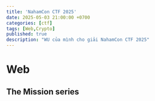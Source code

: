```yaml
---
title: 'NahamCon CTF 2025'
date: 2025-05-03 21:00:00 +0700
categories: [ctf]
tags: [Web,Crypto]     
published: true
description: "WU của mình cho giải NahamCon CTF 2025"
---
```


# Web 
## The Mission series

